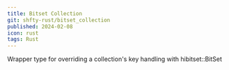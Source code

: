 ```yaml
---
title: Bitset Collection
git: shfty-rust/bitset_collection
published: 2024-02-08
icon: rust
tags: Rust
---
```


Wrapper type for overriding a collection's key handling with hibitset::BitSet

